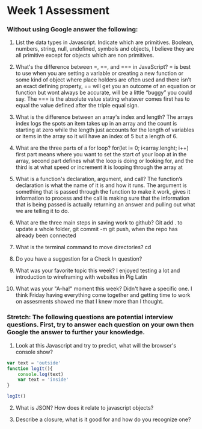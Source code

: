 # Week 1 Assessment

### Without using Google answer the following:

1. List the data types in Javascript. Indicate which are primitives.
Boolean, numbers, string, null, undefined, symbols and objects, I believe they are all primitive except for objects which are non primitives.

2. What's the difference between =, ==, and === in JavaScript?
= is best to use when you are setting a variable or creating a new function or some kind of object  where place holders are often used and there isn’t an exact defining property, == will get you an outcome of an equation or function but wont always be accurate,  will be a little “buggy” you could say. The === is the absolute value stating whatever comes first has to equal the value defined after the triple equal sign.

3. What is the difference between an array's index and length?
The arrays index logs the spots an item takes up in an array and the count is starting at zero while the length just accounts for the length of variables or items in the array so it will have an index of 5 but a length of 6.

4. What are the three parts of a for loop?
for(let i= 0; i<array.lenght; i++)
first part means where you want to set the start of your loop at in the array, second part defines what the loop is doing or looking for, and the third is at what speed or increment it is looping through the array at

5. What is a function's declaration, argument, and call?
The function’s declaration is what the name of it is and how it runs. The argument is something that is passed through the function to make it work, gives it information to process and the call is making sure that the information that is being passed is actually returning an answer and pulling out what we are telling it to do.

6. What are the three main steps in saving work to github?
Git add . to update a whole folder, git commit -m  git push, when the repo has already been connected

7. What is the terminal command to move directories?
cd

8. Do you have a suggestion for a Check In question?


9. What was your favorite topic this week?
I enjoyed testing a lot and introduction to wireframing with websites in Pig Latin

10. What was your "A-ha!" moment this week?
Didn't have a specific one. I think Friday having everything come together and getting time to work on assesments showed me that I knew more than I thought. 
### Stretch: The following questions are potential interview questions. First, try to answer each question on your own then Google the answer to further your knowledge.

1. Look at this Javascript and try to predict, what will the browser's console show?

``` javascript
var text = 'outside'
function logIt(){
    console.log(text)
    var text = 'inside'
}

logIt()
```

2. What is JSON? How does it relate to javascript objects?

3. Describe a closure, what is it good for and how do you recognize one?
